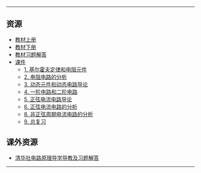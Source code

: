 <!--
## 课程总览  
- 难度评分 Nan / 10 （0 份）  
- 实用评分 Nan / 10 （0 份）  
-->

---

## 资源  
- [教材上册](https://lz.qaiu.top/parser?url=https://cqu-openlib.lanzouh.com/iKUk91upabad)  
- [教材下册](https://lz.qaiu.top/parser?url=https://cqu-openlib.lanzouh.com/iJqQ51upacla)  
- [教材习题解答](https://lz.qaiu.top/parser?url=https://cqu-openlib.lanzouh.com/iQu2I1upaebc)
- [课件](https://lz.qaiu.top/parser?url=https://cqu-openlib.lanzouh.com/ihkPd1upanlg)
    - [1. 基尔霍夫定律和电阻元件](https://lz.qaiu.top/parser?url=https://cqu-openlib.lanzouh.com/i8Ppw1uparod)
    - [2. 电阻电路的分析](https://lz.qaiu.top/parser?url=https://cqu-openlib.lanzouh.com/iPdHO1upas4j)
    - [3. 动态元件和动态电路导论](https://lz.qaiu.top/parser?url=https://cqu-openlib.lanzouh.com/iVCCx1upaslg)
    - [4. 一阶电路和二阶电路](https://lz.qaiu.top/parser?url=https://cqu-openlib.lanzouh.com/ihrQM1upatcd)
    - [5. 正弦电流电路导论](https://lz.qaiu.top/parser?url=https://cqu-openlib.lanzouh.com/icDJI1upatsj)
    - [6. 正弦电流电路的分析](https://lz.qaiu.top/parser?url=https://cqu-openlib.lanzouh.com/irEGR1upauzc)
    - [8. 非正弦周期电流电路的分析](https://lz.qaiu.top/parser?url=https://cqu-openlib.lanzouh.com/iT7Fm1upaveh)
    - [9. 总复习](https://lz.qaiu.top/parser?url=https://cqu-openlib.lanzouh.com/iu7rq1upavtc)

## 课外资源
- [清华社电路原理导学导教及习题解答](https://lz.qaiu.top/parser?url=https://cqu-openlib.lanzouh.com/iGg0z1upajwd)

---

<!--
## 教师们  
- #### 李家祥  
    - 内容评分 5/10 （1 份）  
    - 分数评分 0/10 （1 份）  
    - 对该老师的评价：  
        `
        老师上课语速很快，情绪激动，但细听逻辑欠缺，反复咏唱，听得很累。
        `  
-->